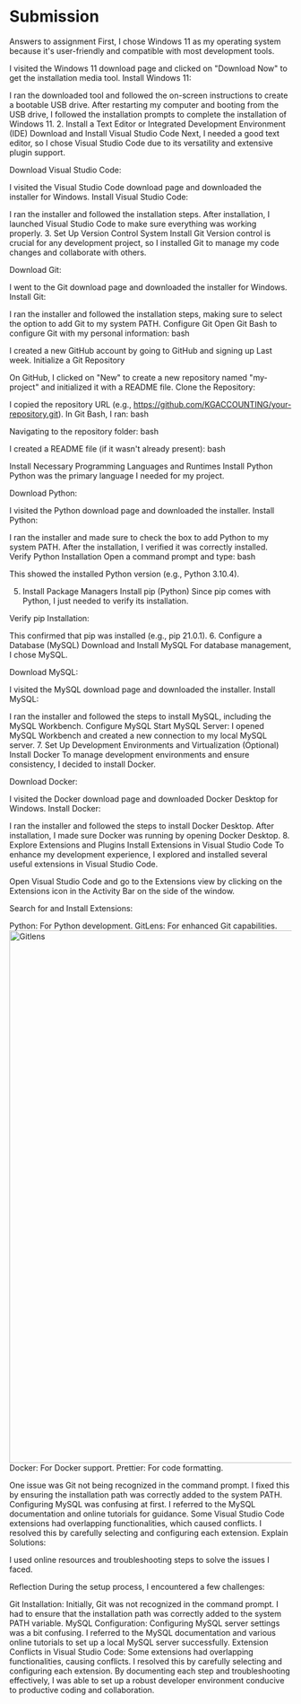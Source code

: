 # Submission
Answers to assignment
First, I chose Windows 11 as my operating system because it's user-friendly and compatible with most development tools.

I visited the Windows 11 download page and clicked on "Download Now" to get the installation media tool.
Install Windows 11:

I ran the downloaded tool and followed the on-screen instructions to create a bootable USB drive.
After restarting my computer and booting from the USB drive, I followed the installation prompts to complete the installation of Windows 11.
2. Install a Text Editor or Integrated Development Environment (IDE)
Download and Install Visual Studio Code
Next, I needed a good text editor, so I chose Visual Studio Code due to its versatility and extensive plugin support.

Download Visual Studio Code:

I visited the Visual Studio Code download page and downloaded the installer for Windows.
Install Visual Studio Code:

I ran the installer and followed the installation steps. After installation, I launched Visual Studio Code to make sure everything was working properly.
3. Set Up Version Control System
Install Git
Version control is crucial for any development project, so I installed Git to manage my code changes and collaborate with others.

Download Git:

I went to the Git download page and downloaded the installer for Windows.
Install Git:

I ran the installer and followed the installation steps, making sure to select the option to add Git to my system PATH.
Configure Git
Open Git Bash to configure Git with my personal information:
bash

I created a new GitHub account by going to GitHub and signing up Last week.
Initialize a Git Repository

On GitHub, I clicked on "New" to create a new repository named "my-project" and initialized it with a README file.
Clone the Repository:

I copied the repository URL (e.g., https://github.com/KGACCOUNTING/your-repository.git).
In Git Bash, I ran:
bash

Navigating to the repository folder:
bash

I created a README file (if it wasn't already present):
bash

Install Necessary Programming Languages and Runtimes
Install Python
Python was the primary language I needed for my project.

Download Python:

I visited the Python download page and downloaded the installer.
Install Python:

I ran the installer and made sure to check the box to add Python to my system PATH. After the installation, I verified it was correctly installed.
Verify Python Installation
Open a command prompt and type:
bash

This showed the installed Python version (e.g., Python 3.10.4).

5. Install Package Managers
Install pip (Python)
Since pip comes with Python, I just needed to verify its installation.

Verify pip Installation:

This confirmed that pip was installed (e.g., pip 21.0.1).
6. Configure a Database (MySQL)
Download and Install MySQL
For database management, I chose MySQL.

Download MySQL:

I visited the MySQL download page and downloaded the installer.
Install MySQL:

I ran the installer and followed the steps to install MySQL, including the MySQL Workbench.
Configure MySQL
Start MySQL Server:
I opened MySQL Workbench and created a new connection to my local MySQL server.
7. Set Up Development Environments and Virtualization (Optional)
Install Docker
To manage development environments and ensure consistency, I decided to install Docker.

Download Docker:

I visited the Docker download page and downloaded Docker Desktop for Windows.
Install Docker:

I ran the installer and followed the steps to install Docker Desktop. After installation, I made sure Docker was running by opening Docker Desktop.
8. Explore Extensions and Plugins
Install Extensions in Visual Studio Code
To enhance my development experience, I explored and installed several useful extensions in Visual Studio Code.

Open Visual Studio Code and go to the Extensions view by clicking on the Extensions icon in the Activity Bar on the side of the window.

Search for and Install Extensions:

Python: For Python development.
GitLens: For enhanced Git capabilities. <img width="949" alt="Gitlens" src="https://github.com/KGACCOUNTING/Submission/assets/171460313/7429a2bc-7ae8-489f-81ab-6240f62c4cbb">
Docker: For Docker support.
Prettier: For code formatting.

One issue was Git not being recognized in the command prompt. I fixed this by ensuring the installation path was correctly added to the system PATH.
Configuring MySQL was confusing at first. I referred to the MySQL documentation and online tutorials for guidance.
Some Visual Studio Code extensions had overlapping functionalities, which caused conflicts. I resolved this by carefully selecting and configuring each extension.
Explain Solutions:

I used online resources and troubleshooting steps to solve the issues I faced.

Reflection
During the setup process, I encountered a few challenges:

Git Installation: Initially, Git was not recognized in the command prompt. I had to ensure that the installation path was correctly added to the system PATH variable.
MySQL Configuration: Configuring MySQL server settings was a bit confusing. I referred to the MySQL documentation and various online tutorials to set up a local MySQL server successfully.
Extension Conflicts in Visual Studio Code: Some extensions had overlapping functionalities, causing conflicts. I resolved this by carefully selecting and configuring each extension.
By documenting each step and troubleshooting effectively, I was able to set up a robust developer environment conducive to productive coding and collaboration.
